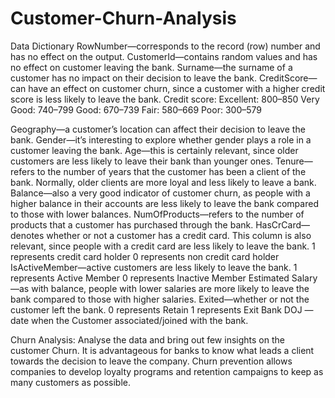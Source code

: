 # Customer-Churn-Analysis
Data Dictionary
RowNumber—corresponds to the record (row) number and has no effect on the output.
CustomerId—contains random values and has no effect on customer leaving the bank.
Surname—the surname of a customer has no impact on their decision to leave the bank.
CreditScore—can have an effect on customer churn, since a customer with a higher credit score is less likely to leave the bank.
Credit score:
 Excellent: 800–850
 Very Good: 740–799
 Good: 670–739
 Fair: 580–669
 Poor: 300–579

Geography—a customer’s location can affect their decision to leave the bank.
Gender—it’s interesting to explore whether gender plays a role in a customer leaving the bank.
Age—this is certainly relevant, since older customers are less likely to leave their bank than younger ones.
Tenure—refers to the number of years that the customer has been a client of the bank. Normally, older clients are more loyal and less likely to leave a bank.
Balance—also a very good indicator of customer churn, as people with a higher balance in their accounts are less likely to leave the bank compared to those with lower balances.
NumOfProducts—refers to the number of products that a customer has purchased through the bank. 
HasCrCard—denotes whether or not a customer has a credit card. This column is also relevant, since people with a credit card are less likely to leave the bank.
1 represents credit card holder
0 represents non credit card holder
IsActiveMember—active customers are less likely to leave the bank.
1 represents Active Member
0 represents Inactive Member
Estimated Salary—as with balance, people with lower salaries are more likely to leave the bank compared to those with higher salaries.
Exited—whether or not the customer left the bank.
  0 represents Retain 
  1 represents Exit
Bank DOJ — date when the Customer associated/joined  with the bank.

Churn Analysis:
Analyse the data and bring out few insights on the customer Churn.
It is advantageous for banks to know what leads a client towards the decision to leave the company.
Churn prevention allows companies to develop loyalty programs and retention campaigns to keep as many customers as possible.

